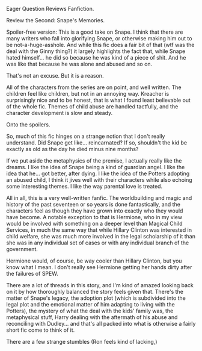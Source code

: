 Eager Question Reviews Fanfiction.

Review the Second: Snape's Memories.

Spoiler-free version: This is a good take on Snape. I think that there are many writers who fall into glorifying Snape, or otherwise making him out to be not-a-huge-asshole. And while this fic does a fair bit of that (wtf was the deal with the Ginny thing?) it largely highlights the fact that, while Snape hated himself... he did so because he was kind of a piece of shit. And he was like that because he was alone and abused and so on.

That's not an excuse. But it is a reason.

All of the characters from the series are on point, and well written. The children feel like children, but not in an annoying way. Kreacher is surprisingly nice and to be honest, that is what I found least believable out of the whole fic. Themes of child abuse are handled tactfully, and the character development is slow and steady.

Onto the spoilers.

So, much of this fic hinges on a strange notion that I don't really understand. Did Snape get like... reincarnated? If so, shouldn't the kid be exactly as old as the day he died minus nine months?

If we put aside the metaphysics of the premise, I actually really like the dreams. I like the idea of Snape being a kind of guardian angel. I like the idea that he... got better, after dying. I like the idea of the Potters adopting an abused child, I think it jives well with their characters while also echoing some interesting themes. I like the way parental love is treated.

All in all, this is a very well-written fanfic. The worldbuilding and magic and history of the past seventeen or so years is done fantastically, and the characters feel as though they have grown into exactly who they would have become. A notable exception to that is Hermione, who in my view would be involved with something on a deeper level than Magical Child Services, in much the same way that while Hillary Clinton was interested in child welfare, she was much more involved in the legal scholarship of it than she was in any individual set of cases or with any individual branch of the government.

Hermione would, of course, be way cooler than Hillary Clinton, but you know what I mean. I don't really see Hermione getting her hands dirty after the failures of SPEW.

There are a lot of threads in this story, and I'm kind of amazed looking back on it by how thoroughly balanced the story feels given that. There's the matter of Snape's legacy, the adoption plot (which is subdivided into the legal plot and the emotional matter of him adapting to living with the Potters), the mystery of what the deal with the kids' family was, the metaphysical stuff, Harry dealing with the aftermath of his abuse and reconciling with Dudley... and that's all packed into what is otherwise a fairly short fic come to think of it.

There are a few strange stumbles (Ron feels kind of lacking,)
